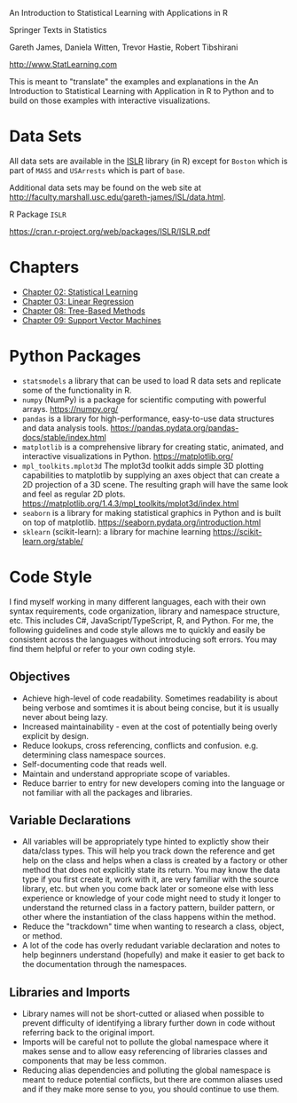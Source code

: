 An Introduction to Statistical Learning with Applications in R

Springer Texts in Statistics 

Gareth James, Daniela Witten, Trevor Hastie, Robert Tibshirani

http://www.StatLearning.com


This is meant to "translate" the examples and explanations in the An Introduction to Statistical Learning with Application in R to Python and to build on those examples with interactive visualizations. 


# Data Sets

All data sets are available in the <a href="https://cran.r-project.org/web/packages/ISLR/ISLR.pdf">ISLR</a> library (in R) except for `Boston` which is part of `MASS` and `USArrests` which is part of `base`. 

Additional data sets may be found on the web site at http://faculty.marshall.usc.edu/gareth-james/ISL/data.html.

R Package `ISLR`

https://cran.r-project.org/web/packages/ISLR/ISLR.pdf


# Chapters 

* <a href="chapter-02-statistical-learning">Chapter 02: Statistical Learning</a>
* <a href="chapter-03-linear-regression">Chapter 03: Linear Regression</a>
* <a href="chapter-08-tree-based-methods">Chapter 08: Tree-Based Methods</a>
* <a href="chapter-09-support-vector-machines">Chapter 09: Support Vector Machines</a>


# Python Packages 

* `statsmodels` a library that can be used to load R data sets and replicate some of the functionality in R.
* `numpy` (NumPy) is a package for scientific computing with powerful arrays. https://numpy.org/
* `pandas` is a library for high-performance, easy-to-use data structures and data analysis tools. https://pandas.pydata.org/pandas-docs/stable/index.html
* `matplotlib` is a comprehensive library for creating static, animated, and interactive visualizations in Python. https://matplotlib.org/
* `mpl_toolkits.mplot3d` The mplot3d toolkit adds simple 3D plotting capabilities to matplotlib by supplying an axes object that can create a 2D projection of a 3D scene. The resulting graph will have the same look and feel as regular 2D plots. https://matplotlib.org/1.4.3/mpl_toolkits/mplot3d/index.html
* `seaborn` is a library for making statistical graphics in Python and is built on top of matplotlib. https://seaborn.pydata.org/introduction.html
* `sklearn` (scikit-learn): a library for machine learning https://scikit-learn.org/stable/


# Code Style 

I find myself working in many different languages, each with their own syntax requirements, code organization, library and namespace structure, etc. This includes C#, JavaScript/TypeScript, R, and Python. For me, the following guidelines and code style allows me to quickly and easily be consistent across the languages without introducing soft errors. You may find them helpful or refer to your own coding style. 


## Objectives
* Achieve high-level of code readability. Sometimes readability is about being verbose and somtimes it is about being concise, but it is usually never about being lazy. 
* Increased maintainability - even at the cost of potentially being overly explicit by design.
* Reduce lookups, cross referencing, conflicts and confusion. e.g. determining class namespace sources.
* Self-documenting code that reads well. 
* Maintain and understand appropriate scope of variables. 
* Reduce barrier to entry for new developers coming into the language or not familiar with all the packages and libraries. 

## Variable Declarations 
* All variables will be appropriately type hinted to explictly show their data/class types. This will help you track down the reference and get help on the class and helps when a class is created by a factory or other method that does not explicitly state its return. You may know the data type if you first create it, work with it, are very familiar with the source library, etc. but when you come back later or someone else with less experience or knowledge of your code might need to study it longer to understand the returned class in a factory pattern, builder pattern, or other where the instantiation of the class happens within the method. 
* Reduce the "trackdown" time when wanting to research a class, object, or method. 
* A lot of the code has overly redudant variable declaration and notes to help beginners understand (hopefully) and make it easier to get back to the documentation through the namespaces.


## Libraries and Imports 
* Library names will not be short-cutted or aliased when possible to prevent difficulty of identifying a library further down in code without referring back to the original import. 
* Imports will be careful not to pollute the global namespace where it makes sense and to allow easy referencing of libraries classes and components that may be less common. 
* Reducing alias dependencies and polluting the global namespace is meant to reduce potential conflicts, but there are common aliases used and if they make more sense to you, you should continue to use them. 
